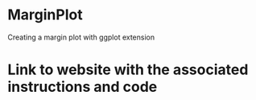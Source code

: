 # MarginPlot
Creating a margin plot with ggplot extension

# Link to website with the associated instructions and code

